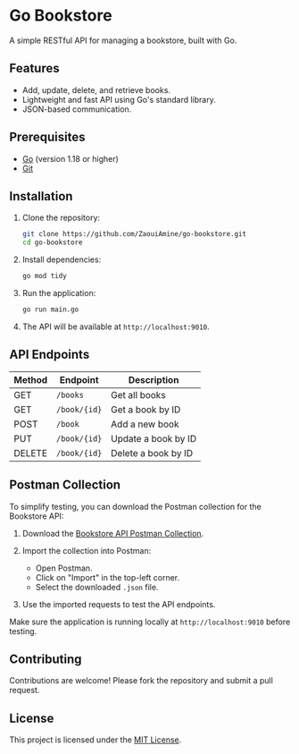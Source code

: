 # Go Bookstore

A simple RESTful API for managing a bookstore, built with Go.

## Features

- Add, update, delete, and retrieve books.
- Lightweight and fast API using Go's standard library.
- JSON-based communication.

## Prerequisites

- [Go](https://golang.org/dl/) (version 1.18 or higher)
- [Git](https://git-scm.com/)

## Installation

1. Clone the repository:

    ```bash
    git clone https://github.com/ZaouiAmine/go-bookstore.git
    cd go-bookstore
    ```

2. Install dependencies:

    ```bash
    go mod tidy
    ```

3. Run the application:

    ```bash
    go run main.go
    ```

4. The API will be available at `http://localhost:9010`.

## API Endpoints

| Method | Endpoint       | Description          |
|--------|----------------|----------------------|
| GET    | `/books`       | Get all books       |
| GET    | `/book/{id}`  | Get a book by ID    |
| POST   | `/book`       | Add a new book      |
| PUT    | `/book/{id}`  | Update a book by ID |
| DELETE | `/book/{id}`  | Delete a book by ID |


## Postman Collection

To simplify testing, you can download the Postman collection for the Bookstore API:

1. Download the [Bookstore API Postman Collection](https://github.com/ZaouiAmine/go-bookstore/bookstore.postman_collection.json).

2. Import the collection into Postman:
    - Open Postman.
    - Click on "Import" in the top-left corner.
    - Select the downloaded `.json` file.

3. Use the imported requests to test the API endpoints.

Make sure the application is running locally at `http://localhost:9010` before testing.

## Contributing

Contributions are welcome! Please fork the repository and submit a pull request.

## License

This project is licensed under the [MIT License](LICENSE).
